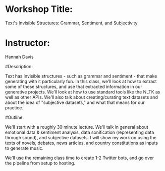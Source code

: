 # Workshop Title: 
Text's Invisible Structures: Grammar, Sentiment, and Subjectivity 

# Instructor: 
Hannah Davis


#Description: 

Text has invisible structures - such as grammar and sentiment - that make generating with it particularly fun. In this class, we'll look at how to extract some of these structures, and use that extracted information in our generative projects. We'll look at how to use standard tools like the NLTK as well as other APIs. We'll also talk about creating/curating text datasets and about the idea of "subjective datasets," and what that means for our practice. 


#Outline:

We'll start with a roughly 30 minute lecture. We'll talk in general about emotional data & sentiment analysis, data sonification (representing data through sound), and subjective datasets. I will show my work on using the texts of novels, debates, news articles, and country constitutions as inputs to generate music.

We'll use the remaining class time to create 1-2 Twitter bots, and go over the pipeline from setup to hosting.

